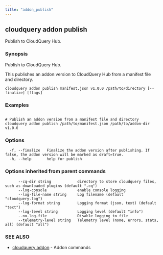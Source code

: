 ```yaml
---
title: "addon_publish"
---
```

## cloudquery addon publish

Publish to CloudQuery Hub.

### Synopsis

Publish to CloudQuery Hub.

This publishes an addon version to CloudQuery Hub from a manifest file and directory.


```
cloudquery addon publish manifest.json v1.0.0 /path/to/directory [--finalize] [flags]
```

### Examples

```

# Publish an addon version from a manifest file and directory
cloudquery addon publish /path/to/manifest.json /path/to/addon-dir v1.0.0
```

### Options

```
  -f, --finalize   Finalize the addon version after publishing. If false, the addon version will be marked as draft=true.
  -h, --help       help for publish
```

### Options inherited from parent commands

```
      --cq-dir string            directory to store cloudquery files, such as downloaded plugins (default ".cq")
      --log-console              enable console logging
      --log-file-name string     Log filename (default "cloudquery.log")
      --log-format string        Logging format (json, text) (default "text")
      --log-level string         Logging level (default "info")
      --no-log-file              Disable logging to file
      --telemetry-level string   Telemetry level (none, errors, stats, all) (default "all")
```

### SEE ALSO

* [cloudquery addon](/docs/reference/cli/cloudquery_addon)	 - Addon commands

